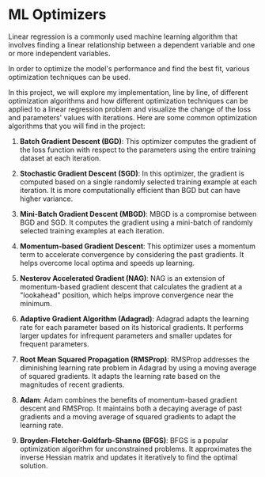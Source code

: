 # ML Optimizers

Linear regression is a commonly used machine learning algorithm that involves
finding a linear relationship between a dependent variable and one or more independent variables.

In order to optimize the model's performance and find the best fit, 
various optimization techniques can be used.

In this project, we will explore my implementation, line by line, of different optimization algorithms
and how different optimization techniques can be applied to a linear regression problem
and visualize the change of the loss and parameters' values with iterations.
Here are some common optimization algorithms that you will find in the project:

1. **Batch Gradient Descent (BGD)**: This optimizer computes the gradient of the loss function with respect to the parameters using the entire training dataset at each iteration.

2. **Stochastic Gradient Descent (SGD)**: In this optimizer, the gradient is computed based on a single randomly selected training example at each iteration. It is more computationally efficient than BGD but can have higher variance.

3. **Mini-Batch Gradient Descent (MBGD)**: MBGD is a compromise between BGD and SGD. It computes the gradient using a mini-batch of randomly selected training examples at each iteration.

4. **Momentum-based Gradient Descent**: This optimizer uses a momentum term to accelerate convergence by considering the past gradients. It helps overcome local optima and speeds up learning.

5. **Nesterov Accelerated Gradient (NAG)**: NAG is an extension of momentum-based gradient descent that calculates the gradient at a "lookahead" position, which helps improve convergence near the minimum.

6. **Adaptive Gradient Algorithm (Adagrad)**: Adagrad adapts the learning rate for each parameter based on its historical gradients. It performs larger updates for infrequent parameters and smaller updates for frequent parameters.

7. **Root Mean Squared Propagation (RMSProp)**: RMSProp addresses the diminishing learning rate problem in Adagrad by using a moving average of squared gradients. It adapts the learning rate based on the magnitudes of recent gradients.

8. **Adam**: Adam combines the benefits of momentum-based gradient descent and RMSProp. It maintains both a decaying average of past gradients and a moving average of squared gradients to adapt the learning rate.

9. **Broyden-Fletcher-Goldfarb-Shanno (BFGS)**: BFGS is a popular optimization algorithm for unconstrained problems. It approximates the inverse Hessian matrix and updates it iteratively to find the optimal solution.
